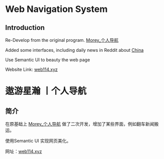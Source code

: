 # Web Navigation System

## Introduction

Re-Develop from the original program. [Morey_个人导航](https://github.com/Mirko4512/daohang/)

Added some interfaces, including daily news in Reddit about [China](https://www.reddit.com/r/hanren/)

Use Semantic UI to beauty the web page

Website Link: [web114.xyz](https://web114.xyz)



# 遨游星瀚 丨个人导航

 ## 简介

在原基础上 [Morey_个人导航](https://github.com/Mirko4512/daohang/) 做了二次开发，增加了某些界面，例如翻车新闻搬运。

使用Semantic UI 实现网页美化。

网址：[web114.xyz](https://web114.xyz)
